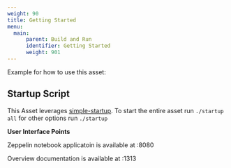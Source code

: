 ```yaml
---
weight: 90
title: Getting Started
menu:
  main:
      parent: Build and Run
      identifier: Getting Started
      weight: 901
---
```


Example for how to use this asset:

## Startup Script

This Asset leverages
[simple-startup](https://github.com/jshook/simple-startup). To start the entire
asset run `./startup all` for other options run `./startup`

**User Interface Points**

Zeppelin notebook applicatoin is available at :8080

Overview documentation is available at :1313

